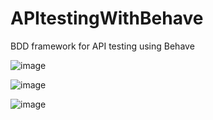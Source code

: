 # APItestingWithBehave
BDD framework for API testing using Behave

![image](https://user-images.githubusercontent.com/9995067/137596621-70fa10f8-714f-4134-8024-d729d6254272.png)

![image](https://user-images.githubusercontent.com/9995067/137596531-6d31def6-d870-4bae-a8a5-9c93d8ee0bab.png)

![image](https://user-images.githubusercontent.com/9995067/137596537-9080487e-0dfe-4f84-b5a3-12f7ce8dfb9c.png)
